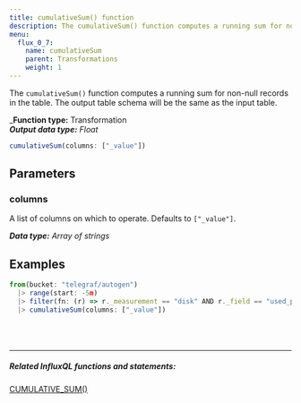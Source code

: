 ```yaml
---
title: cumulativeSum() function
description: The cumulativeSum() function computes a running sum for non-null records in the table.
menu:
  flux_0_7:
    name: cumulativeSum
    parent: Transformations
    weight: 1
---
```


The `cumulativeSum()` function computes a running sum for non-null records in the table.
The output table schema will be the same as the input table.

_**Function type:** Transformation  
_**Output data type:** Float_

```js
cumulativeSum(columns: ["_value"])
```

## Parameters

### columns
A list of columns on which to operate.
Defaults to `["_value"]`.

_**Data type:** Array of strings_

## Examples
```js
from(bucket: "telegraf/autogen")
  |> range(start: -5m)
  |> filter(fn: (r) => r._measurement == "disk" AND r._field == "used_percent")
  |> cumulativeSum(columns: ["_value"])
```

<hr style="margin-top:4rem"/>

##### Related InfluxQL functions and statements:
[CUMULATIVE_SUM()](/influxdb/latest/query_language/functions/#cumulative-sum)
